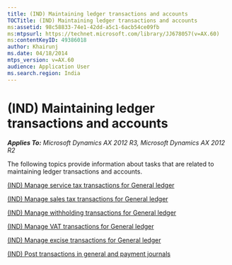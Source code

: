 ```yaml
---
title: (IND) Maintaining ledger transactions and accounts
TOCTitle: (IND) Maintaining ledger transactions and accounts
ms:assetid: 98c58833-74e1-42dd-a5c1-6acb54ce09fb
ms:mtpsurl: https://technet.microsoft.com/library/JJ678057(v=AX.60)
ms:contentKeyID: 49386018
author: Khairunj
ms.date: 04/18/2014
mtps_version: v=AX.60
audience: Application User
ms.search.region: India
---
```


# (IND) Maintaining ledger transactions and accounts 


_**Applies To:** Microsoft Dynamics AX 2012 R3, Microsoft Dynamics AX 2012 R2_

The following topics provide information about tasks that are related to maintaining ledger transactions and accounts.

[(IND) Manage service tax transactions for General ledger](ind-manage-service-tax-transactions-for-general-ledger.md)

[(IND) Manage sales tax transactions for General ledger](ind-manage-sales-tax-transactions-for-general-ledger.md)

[(IND) Manage withholding transactions for General ledger](ind-manage-withholding-transactions-for-general-ledger.md)

[(IND) Manage VAT transactions for General ledger](ind-manage-vat-transactions-for-general-ledger.md)

[(IND) Manage excise transactions for General ledger](ind-manage-excise-transactions-for-general-ledger.md)

[(IND) Post transactions in general and payment journals](ind-post-transactions-in-general-and-payment-journals.md)

  


